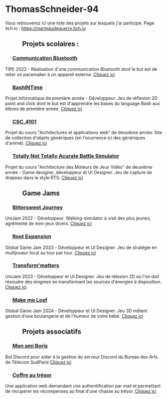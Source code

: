 # ThomasSchneider-94

Vous retrouverez ici une liste des projets sur lesquels j'ai participé.
Page itch.io : https://marteaudeguerre.itch.io

## &nbsp;&nbsp;&nbsp;&nbsp;&nbsp;&nbsp;&nbsp;&nbsp;&nbsp;&nbsp; <b> Projets scolaires </b>:

### &nbsp;&nbsp;&nbsp;&nbsp;&nbsp; <u> Communication Bluetooth </u>
TIPE 2022 - Réalisation d'une communication Bluetooth dont le but est de relier un pacemaker à un appareil externe. <a href="https://github.com/ThomasSchneider-94/TIPE_Bluetooth_Comunication"> Cliquez ici </a>

### &nbsp;&nbsp;&nbsp;&nbsp;&nbsp; <u> BashINTime </u>
Projet informatique de première année - Développeur. Jeu de réflexion 2D point and click dont le but est d'apprendre les bases du language Bash aux élèves de première année. <a href="https://github.com/Crafteurmax/BashInTime"> Cliquez ici </a>

### &nbsp;&nbsp;&nbsp;&nbsp;&nbsp; <u> CSC_4101  </u>
Projet du cours "Architectures et applications web" de deuxième année. Site de collection d'objets génériques (en l'ocurrence ici des génériques d'animé). <a href="https://github.com/ThomasSchneider-94/CSC_4101"> Cliquez ici </a>

### &nbsp;&nbsp;&nbsp;&nbsp;&nbsp; <u> Totally Not Totally Acurate Battle Simulator </u>
Projet du cours "Architecture des Moteurs de Jeux Vidéo" de deuxième année - Game designer, développeur et UI Designer. Jeu de capture de drapeau dans le style RTS. <a href="https://github.com/Chloe-2622/ConquestTroupFormation"> Cliquez ici </a>


## &nbsp;&nbsp;&nbsp;&nbsp;&nbsp;&nbsp;&nbsp;&nbsp;&nbsp;&nbsp; <b> Game Jams </b>

### &nbsp;&nbsp;&nbsp;&nbsp;&nbsp; <u> Bittersweet Journey </u>
UniJam 2022 - Développeur. Walking-simulator à visé des plus jeunes, agrémenté de mini-jeux divers. <a href="https://github.com/HugoLhuilier/Around-the-world"> Cliquez ici </a>

### &nbsp;&nbsp;&nbsp;&nbsp;&nbsp; <u> Root Expansion </u>
Global Game Jam 2023 - Développeur et UI Designer. Jeu de stratégie en multijoueur local au tour par tour. <a href="https://github.com/VoHeLi/RootExpansion"> Cliquez ici </a>

### &nbsp;&nbsp;&nbsp;&nbsp;&nbsp; <u> Transform'matters </u>
UniJam 2023 - Développeur et UI Designer. Jeu de rélexion 2D où l'on doit résoudre des énigmes en transformant les sources d'énergies à disposition. <a href="https://github.com/VoHeLi/CookieProject"> Cliquez ici </a>

### &nbsp;&nbsp;&nbsp;&nbsp;&nbsp; <u> Make me Loaf </u>
Global Game Jam 2024 - Développeur et UI Designer. Jeu 3D mêlant gestion d’une boulangerie et de l’humeur de votre bébé. <a href="https://github.com/Chloe-2622/MakeMeLoaf"> Cliquez ici </a>


## &nbsp;&nbsp;&nbsp;&nbsp;&nbsp;&nbsp;&nbsp;&nbsp;&nbsp;&nbsp; <b> Projets associatifs </b>

### &nbsp;&nbsp;&nbsp;&nbsp;&nbsp; <u> Mon ami Boris </u>
Bot Discord pour aider à la gestion du serveur Discord du Bureau des Arts de Télécom SudParis <a href="https://github.com/BDA-TSP-IMTBS/Mon_ami_Boris"> Cliquez ici </a>

### &nbsp;&nbsp;&nbsp;&nbsp;&nbsp; <u> Coffre au trésor </u>
Une application web demandant une authentification par mail et permettant de récupérer les récompenses au final d'une chasse au trésor. <a href="https://github.com/BDA-TSP-IMTBS/Treasure-Chest"> Cliquez ici </a>